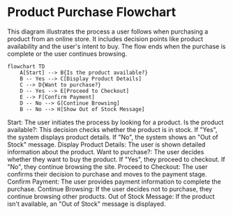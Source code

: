 # Product Purchase Flowchart

This diagram illustrates the process a user follows when purchasing a product from an online store. It includes decision points like product availability and the user's intent to buy. The flow ends when the purchase is complete or the user continues browsing.

```mermaid
flowchart TD
    A[Start] --> B{Is the product available?}
    B -- Yes --> C[Display Product Details]
    C --> D{Want to purchase?}
    D -- Yes --> E[Proceed to Checkout]
    E --> F[Confirm Payment]
    D -- No --> G[Continue Browsing]
    B -- No --> H[Show Out of Stock Message]
```

Start: The user initiates the process by looking for a product.
Is the product available?: This decision checks whether the product is in stock.
If "Yes", the system displays product details.
If "No", the system shows an "Out of Stock" message.
Display Product Details: The user is shown detailed information about the product.
Want to purchase?: The user decides whether they want to buy the product.
If "Yes", they proceed to checkout.
If "No", they continue browsing the site.
Proceed to Checkout: The user confirms their decision to purchase and moves to the payment stage.
Confirm Payment: The user provides payment information to complete the purchase.
Continue Browsing: If the user decides not to purchase, they continue browsing other products.
Out of Stock Message: If the product isn't available, an "Out of Stock" message is displayed.